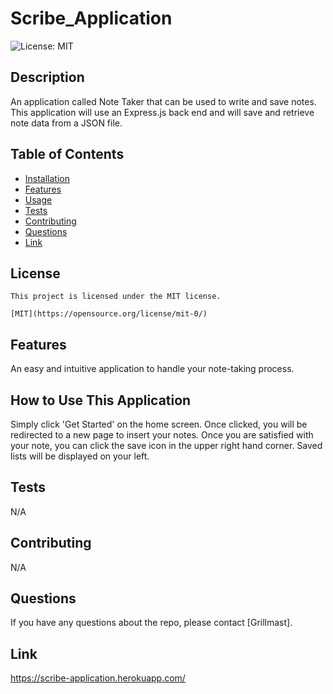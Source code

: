 # Scribe_Application
  <img alt="License: MIT" src="https://img.shields.io/badge/license-MIT-blue.svg" />

  ## Description
  An application called Note Taker that can be used to write and save notes. This application will use an Express.js back end and will save and retrieve note data from a JSON file.

  ## Table of Contents
  * [Installation](#installation)
  * [Features](#features)
  * [Usage](#usage)
  * [Tests](#tests)
  * [Contributing](#contributing)
  * [Questions](#questions)
  * [Link](#link)
  ## License

    This project is licensed under the MIT license.

    [MIT](https://opensource.org/license/mit-0/)

  ## Features
  An easy and intuitive application to handle your note-taking process. 

  ## How to Use This Application
  Simply click 'Get Started' on the home screen. Once clicked, you will be redirected to a new page to insert your notes. Once you are satisfied with your note, you can click the save icon in the upper right hand corner. Saved lists will be displayed on your left. 

  ## Tests 
  N/A
  
  ## Contributing
  N/A

  ## Questions
  If you have any questions about the repo, please contact [Grillmast].
  
  ## Link
  https://scribe-application.herokuapp.com/

